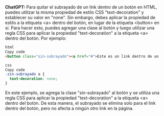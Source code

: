 **ChatGPT:**
Para quitar el subrayado de un link dentro de un botón en HTML, puedes utilizar la misma propiedad de estilo CSS "text-decoration" y establecer su valor en "none". Sin embargo, debes aplicar la propiedad de estilo a la etiqueta &lt;a&gt; dentro del botón, en lugar de la etiqueta &lt;button&gt; en sí.
Para hacer esto, puedes agregar una clase al botón y luego utilizar una regla CSS para aplicar la propiedad "text-decoration" a la etiqueta &lt;a&gt; dentro del botón. Por ejemplo:
```html
html
Copy code
<button class="sin-subrayado"><a href="#">Este es un link dentro de un botón</a></button>
```
```css
css
Copy code
.sin-subrayado a {
  text-decoration: none;
}
```
En este ejemplo, se agrega la clase "sin-subrayado" al botón y se utiliza una regla CSS para aplicar la propiedad "text-decoration" a la etiqueta &lt;a&gt; dentro del botón. De esta manera, el subrayado se elimina solo para el link dentro del botón, pero no afecta a ningún otro link en la página.